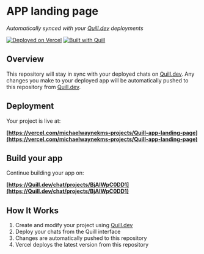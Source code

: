 # APP landing page

*Automatically synced with your [Quill.dev](https://Quill.dev) deployments*

[![Deployed on Vercel](https://img.shields.io/badge/Deployed%20on-Vercel-black?style=for-the-badge&logo=vercel)](https://vercel.com/michaelwaynekms-projects/Quill-app-landing-page)
[![Built with Quill](https://img.shields.io/badge/Built%20with-Quill.dev-black?style=for-the-badge)](https://Quill.dev/chat/projects/BjAIWpC0DD1)

## Overview

This repository will stay in sync with your deployed chats on [Quill.dev](https://Quill.dev).
Any changes you make to your deployed app will be automatically pushed to this repository from [Quill.dev](https://Quill.dev).

## Deployment

Your project is live at:

**[https://vercel.com/michaelwaynekms-projects/Quill-app-landing-page](https://vercel.com/michaelwaynekms-projects/Quill-app-landing-page)**

## Build your app

Continue building your app on:

**[https://Quill.dev/chat/projects/BjAIWpC0DD1](https://Quill.dev/chat/projects/BjAIWpC0DD1)**

## How It Works

1. Create and modify your project using [Quill.dev](https://Quill.dev)
2. Deploy your chats from the Quill interface
3. Changes are automatically pushed to this repository
4. Vercel deploys the latest version from this repository